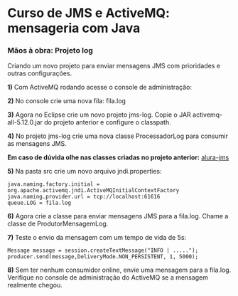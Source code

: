 # Curso de JMS e ActiveMQ: mensageria com Java

### Mãos à obra: Projeto log

Criando um novo projeto para enviar mensagens JMS com prioridades e outras configurações.

**1)** Com ActiveMQ rodando acesse o console de administração:

**2)** No console crie uma nova fila: fila.log

**3)** Agora no Eclipse crie um novo projeto jms-log. Copie o JAR activemq-all-5.12.0.jar do projeto anterior e configure o classpath.

**4)** No projeto jms-log crie uma nova classe ProcessadorLog para consumir as mensagens JMS.

**Em caso de dúvida olhe nas classes criadas no projeto anterior:** [alura-jms](https://github.com/jrmoreiram/alura-jms)

**5)** Na pasta src crie um novo arquivo jndi.properties:
```
java.naming.factory.initial = org.apache.activemq.jndi.ActiveMQInitialContextFactory
java.naming.provider.url = tcp://localhost:61616
queue.LOG = fila.log
```

**6)** Agora crie a classe para enviar mensagens JMS para a fila.log. Chame a classe de ProdutorMensagemLog.

**7)** Teste o envio da mensagem com um tempo de vida de 5s:
```
Message message = session.createTextMessage("INFO | .....");
producer.send(message,DeliveryMode.NON_PERSISTENT, 1, 5000);
```

**8)** Sem ter nenhum consumidor online, envie uma mensagem para a fila.log. Verifique no console de administração do ActiveMQ se a mensagem realmente chegou.
